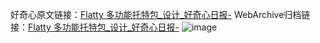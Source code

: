 好奇心原文链接：[Flatty 多功能托特包_设计_好奇心日报-](https://www.qdaily.com/articles/4180.html)
WebArchive归档链接：[Flatty 多功能托特包_设计_好奇心日报-](http://web.archive.org/web/20190623153934/https://www.qdaily.com/articles/4180.html)
![image](http://ww3.sinaimg.cn/large/007d5XDply1g3veumdjgpj30u01uk4lf)